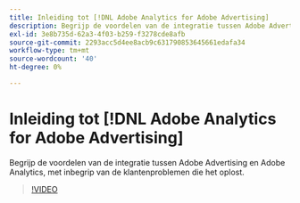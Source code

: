 ```yaml
---
title: Inleiding tot [!DNL Adobe Analytics for Adobe Advertising]
description: Begrijp de voordelen van de integratie tussen Adobe Advertising en Adobe Analytics, met inbegrip van de klantenproblemen die het oplost.
exl-id: 3e8b735d-62a3-4f03-b259-f3278cde8afb
source-git-commit: 2293acc5d4ee8acb9c631790853645661edafa34
workflow-type: tm+mt
source-wordcount: '40'
ht-degree: 0%

---
```


# Inleiding tot [!DNL Adobe Analytics for Adobe Advertising]

Begrijp de voordelen van de integratie tussen Adobe Advertising en Adobe Analytics, met inbegrip van de klantenproblemen die het oplost.

>[!VIDEO](https://video.tv.adobe.com/v/33491)
